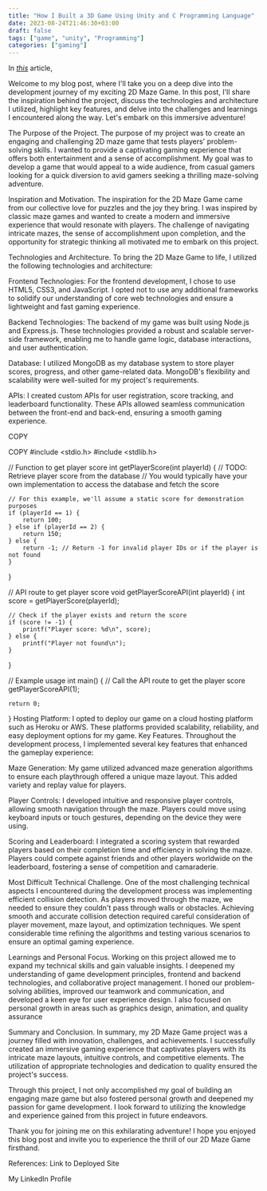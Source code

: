 ```yaml
---
title: "How I Built a 3D Game Using Unity and C Programming Language"
date: 2023-08-24T21:46:30+03:00
draft: false
tags: ["game", "unity", "Programming"]
categories: ["gaming"]
---
```

In [*this*](http://localhost:1313/posts/freedegree/) article, 

Welcome to my blog post, where I'll take you on a deep dive into the development journey of my exciting 2D Maze Game. In this post, I'll share the inspiration behind the project, discuss the technologies and architecture I utilized, highlight key features, and delve into the challenges and learnings I encountered along the way. Let's embark on this immersive adventure!

The Purpose of the Project.
The purpose of my project was to create an engaging and challenging 2D maze game that tests players' problem-solving skills. I wanted to provide a captivating gaming experience that offers both entertainment and a sense of accomplishment. My goal was to develop a game that would appeal to a wide audience, from casual gamers looking for a quick diversion to avid gamers seeking a thrilling maze-solving adventure.

Inspiration and Motivation.
The inspiration for the 2D Maze Game came from our collective love for puzzles and the joy they bring. I was inspired by classic maze games and wanted to create a modern and immersive experience that would resonate with players. The challenge of navigating intricate mazes, the sense of accomplishment upon completion, and the opportunity for strategic thinking all motivated me to embark on this project.

Technologies and Architecture.
To bring the 2D Maze Game to life, I utilized the following technologies and architecture:

Frontend Technologies: For the frontend development, I chose to use HTML5, CSS3, and JavaScript. I opted not to use any additional frameworks to solidify our understanding of core web technologies and ensure a lightweight and fast gaming experience.

Backend Technologies: The backend of my game was built using Node.js and Express.js. These technologies provided a robust and scalable server-side framework, enabling me to handle game logic, database interactions, and user authentication.

Database: I utilized MongoDB as my database system to store player scores, progress, and other game-related data. MongoDB's flexibility and scalability were well-suited for my project's requirements.

APIs: I created custom APIs for user registration, score tracking, and leaderboard functionality. These APIs allowed seamless communication between the front-end and back-end, ensuring a smooth gaming experience.


COPY

COPY
#include <stdio.h>
#include <stdlib.h>

// Function to get player score
int getPlayerScore(int playerId) {
    // TODO: Retrieve player score from the database
    // You would typically have your own implementation to access the database and fetch the score

    // For this example, we'll assume a static score for demonstration purposes
    if (playerId == 1) {
        return 100;
    } else if (playerId == 2) {
        return 150;
    } else {
        return -1; // Return -1 for invalid player IDs or if the player is not found
    }
}

// API route to get player score
void getPlayerScoreAPI(int playerId) {
    int score = getPlayerScore(playerId);

    // Check if the player exists and return the score
    if (score != -1) {
        printf("Player score: %d\n", score);
    } else {
        printf("Player not found\n");
    }
}

// Example usage
int main() {
    // Call the API route to get the player score
    getPlayerScoreAPI(1);

    return 0;
}
Hosting Platform: I opted to deploy our game on a cloud hosting platform such as Heroku or AWS. These platforms provided scalability, reliability, and easy deployment options for my game.
Key Features.
Throughout the development process, I implemented several key features that enhanced the gameplay experience:

Maze Generation: My game utilized advanced maze generation algorithms to ensure each playthrough offered a unique maze layout. This added variety and replay value for players.

Player Controls: I developed intuitive and responsive player controls, allowing smooth navigation through the maze. Players could move using keyboard inputs or touch gestures, depending on the device they were using.

Scoring and Leaderboard: I integrated a scoring system that rewarded players based on their completion time and efficiency in solving the maze. Players could compete against friends and other players worldwide on the leaderboard, fostering a sense of competition and camaraderie.

Most Difficult Technical Challenge.
One of the most challenging technical aspects I encountered during the development process was implementing efficient collision detection. As players moved through the maze, we needed to ensure they couldn't pass through walls or obstacles. Achieving smooth and accurate collision detection required careful consideration of player movement, maze layout, and optimization techniques. We spent considerable time refining the algorithms and testing various scenarios to ensure an optimal gaming experience.

Learnings and Personal Focus.
Working on this project allowed me to expand my technical skills and gain valuable insights. I deepened my understanding of game development principles, frontend and backend technologies, and collaborative project management. I honed our problem-solving abilities, improved our teamwork and communication, and developed a keen eye for user experience design. I also focused on personal growth in areas such as graphics design, animation, and quality assurance

Summary and Conclusion.
In summary, my 2D Maze Game project was a journey filled with innovation, challenges, and achievements. I successfully created an immersive gaming experience that captivates players with its intricate maze layouts, intuitive controls, and competitive elements. The utilization of appropriate technologies and dedication to quality ensured the project's success.

Through this project, I not only accomplished my goal of building an engaging maze game but also fostered personal growth and deepened my passion for game development. I look forward to utilizing the knowledge and experience gained from this project in future endeavors.

Thank you for joining me on this exhilarating adventure! I hope you enjoyed this blog post and invite you to experience the thrill of our 2D Maze Game firsthand.

References:
Link to Deployed Site

My LinkedIn Profile